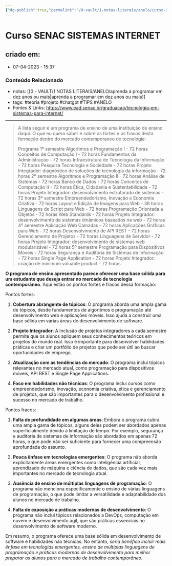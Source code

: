 ```yaml
---
{"dg-publish":true,"permalink":"/0-vault/1-notas-literais/anelo/curso-senac-sistemas-internet/","tags":["teoria","projeto","chatgpt","TIPS","ANELO"],"dgHomeLink":true,"dgShowLocalGraph":true,"dgShowFileTree":true,"dgEnableSearch":true}
---
```


# Curso SENAC SISTEMAS INTERNET

## criado em: 
-  07-04-2023 - 15:37

### Conteúdo Relacionado
- notas: [[0 - VAULT/1 NOTAS LITERAIS/ANELO/aprenda a programar em dez anos ou mais\|aprenda a programar em dez anos ou mais]]
- tags: #teoria #projeto #chatgpt  #TIPS #ANELO
- Fontes & Links: https://www.ead.senac.br/graduacao/tecnologia-em-sistemas-para-internet/

---

>A lista seguir é um programa de ensino de uma instituição de ensino daqui. O que eu quero saber é sobre os fortes e os fracos desta formação dentro do mercado contemporaneo de tecnologia: 
>
>Programa 1º semestre Algoritmos e Programação I - 72 horas Conceitos de Computação I - 72 horas Fundamentos da Administração - 72 horas Infraestrutura de Tecnologia da Informação - 72 horas Pesquisa Tecnologia e Sociedade - 72 horas Projeto Integrador: diagnóstico de soluções de tecnologia da informação - 72 horas 
>2º semestre Algoritmos e Programação II - 72 horas Análise de Sistemas - 72 horas Banco de Dados - 72 horas Conceitos de Computação II - 72 horas Ética, Cidadania e Sustentabilidade - 72 horas Projeto Integrador: desenvolvimento estruturado de sistemas - 72 horas
 3º semestre Empreendedorismo, Inovação e Economia Criativa - 72 horas Layout e Edição de Imagens para Web - 36 horas Linguagens de Script para Web - 72 horas Programação Orientada a Objetos - 72 horas Web Standards - 72 horas Projeto Integrador: desenvolvimento de sistemas dinâmicos baseados na web - 72 horas 
 4º semestre Aplicação Web Camadas - 72 horas Aplicações Gráficas para Web - 72 horas Desenvolvimento de API REST - 72 horas Gerenciamento de Projetos - 72 horas Linguagens de Servidor - 72 horas Projeto Integrador: desenvolvimento de sistemas web modularizável - 72 horas 
 5º semestre Programação para Dispositivos Móveis - 72 horas Segurança e Auditoria de Sistemas de Informação - 72 horas Single Page Application - 72 horas Projeto Integrador: criação de minimum valuable product - 72 horas

**O programa de ensino apresentado parece oferecer uma base sólida para um estudante que deseja entrar no mercado de tecnologia contemporâneo**. Aqui estão os pontos fortes e fracos dessa formação:

Pontos fortes:

1.  **Cobertura abrangente de tópicos**: O programa aborda uma ampla gama de tópicos, desde fundamentos de algoritmos e programação até desenvolvimento web e aplicações móveis. Isso ajuda a construir uma base sólida em várias áreas de desenvolvimento de software.
    
2.  **Projeto Integrador**: A inclusão de projetos integradores a cada semestre permite que os alunos apliquem seus conhecimentos teóricos em projetos do mundo real. Isso é importante para desenvolver habilidades práticas e criar um portfólio de projetos que pode ser útil ao buscar oportunidades de emprego.
    
3.  **Atualização com as tendências do mercado**: O programa inclui tópicos relevantes no mercado atual, como programação para dispositivos móveis, API REST e Single Page Applications.
    
4.  **Foco em habilidades não técnicas**: O programa inclui cursos como empreendedorismo, inovação, economia criativa, ética e gerenciamento de projetos, que são importantes para o desenvolvimento profissional e sucesso no mercado de trabalho.
    

Pontos fracos:

1.  **Falta de profundidade em algumas áreas**: Embora o programa cubra uma ampla gama de tópicos, alguns deles podem ser abordados apenas superficialmente devido à limitação de tempo. Por exemplo, segurança e auditoria de sistemas de informação são abordados em apenas 72 horas, o que pode não ser suficiente para fornecer uma compreensão aprofundada do assunto.
    
2.  **Pouca ênfase em tecnologias emergentes**: O programa não aborda explicitamente áreas emergentes como inteligência artificial, aprendizado de máquina e ciência de dados, que são cada vez mais importantes no mercado de tecnologia atual.
    
3.  **Ausência de ensino de múltiplas linguagens de programação**: O programa não menciona especificamente o ensino de várias linguagens de programação, o que pode limitar a versatilidade e adaptabilidade dos alunos no mercado de trabalho.
    
4.  **Falta de exposição a práticas modernas de desenvolvimento**: O programa não inclui tópicos relacionados a DevOps, computação em nuvem e desenvolvimento ágil, que são práticas essenciais no desenvolvimento de software moderno.
    

Em resumo, o programa oferece uma base sólida em desenvolvimento de software e habilidades não técnicas. No entanto, *seria benéfico incluir mais ênfase em tecnologias emergentes, ensino de múltiplas linguagens de programação e práticas modernas de desenvolvimento para melhor preparar os alunos para o mercado de trabalho contemporâneo.*
